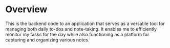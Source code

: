 # Overview
This is the backend code to an application that serves as a versatile tool for managing both daily to-dos and note-taking. It enables me to efficiently monitor my tasks for the day while also functioning as a platform for capturing and organizing various notes.



